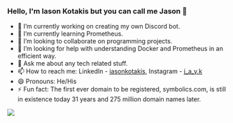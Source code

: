    ### Hello, I'm Iason Kotakis but you can call me Jason 👋


   - 🔭 I’m currently working on creating my own Discord bot.
   - 🌱 I’m currently learning Prometheus.
   - 👯 I’m looking to collaborate on programming projects.
   - 🤔 I’m looking for help with understanding Docker and Prometheus in an efficient way. 
   - 💬 Ask me about any tech related stuff.
   - 📫 How to reach me: LinkedIn - [iasonkotakis](https://www.linkedin.com/in/iasonkotakis/), Instagram - [j_a_y.k](https://www.instagram.com/j_a_y.k/)
   - 😄 Pronouns: He/His
   - ⚡ Fun fact: The first ever domain to be registered, symbolics.com, is still in existence today 31 years and 275 million domain names later.

 <img src="https://github-readme-stats.vercel.app/api?username=iasonkotakis&&show_icons=true&title_color=ffffff&icon_color=bb2acf&text_color=daf7dc&bg_color=151515">
